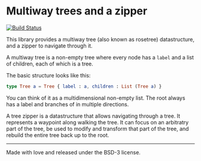 # Multiway trees and a zipper 
[![Build Status](https://travis-ci.org/zwilias/elm-rosetree.svg?branch=master)](https://travis-ci.org/zwilias/elm-rosetree)

This library provides a multiway tree (also known as rosetree) datastructure, 
and a zipper to navigate through it.

A multiway tree is a non-empty tree where every node has a `label` and a list of
children, each of which is a tree.

The basic structure looks like this:

```elm
type Tree a = Tree { label : a, children : List (Tree a) }
```

You can think of it as a multidimensional non-empty list. The root always has a 
label and branches of in multiple directions.

A tree zipper is a datastructure that allows navigating through a tree. It 
represents a waypoint along walking the tree. It can focus on an arbitratry part
of the tree, be used to modify and transform that part of the tree, and rebuild
the entire tree back up to the root.

---

Made with love and released under the BSD-3 license.
